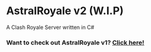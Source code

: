 # AstralRoyale v2 (W.I.P)
A Clash Royale Server written in C#

### Want to check out AstralRoyale v1? [Click here!](https://github.com/fdz6/AstralRoyale)
